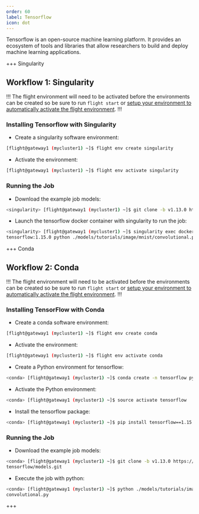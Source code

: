 ```yaml
---
order: 60
label: Tensorflow
icon: dot
---
```


Tensorflow is an open-source machine learning platform. It provides an ecosystem of tools and libraries that allow researchers to build and deploy machine learning applications.

+++ Singularity
## Workflow 1: Singularity

!!!
The flight environment will need to be activated before the environments can be created so be sure to run `flight start` or [setup your environment to automatically activate the flight environment](/using_environment/cli-basics/flight_system/#activating-the-flight-system).
!!!

### Installing Tensorflow with Singularity

- Create a singularity software environment:

```bash
[flight@gateway1 (mycluster1) ~]$ flight env create singularity
```

- Activate the environment:

```bash
[flight@gateway1 (mycluster1) ~]$ flight env activate singularity
```

### Running the Job

- Download the example job models:

```bash
<singularity> [flight@gateway1 (mycluster1) ~]$ git clone -b v1.13.0 https://github.com/tensorflow/models.git
```

- Launch the tensorflow docker container with singularity to run the job:

```bash
<singularity> [flight@gateway1 (mycluster1) ~]$ singularity exec docker://tensorflow/```
tensorflow:1.15.0 python ./models/tutorials/image/mnist/convolutional.py
```

+++ Conda
## Workflow 2: Conda

!!!
The flight environment will need to be activated before the environments can be created so be sure to run `flight start` or [setup your environment to automatically activate the flight environment](/using_environment/cli-basics/flight_system/#activating-the-flight-system).
!!!

### Installing TensorFlow with Conda

- Create a conda software environment:

```bash
[flight@gateway1 (mycluster1) ~]$ flight env create conda
```

- Activate the environment:

```bash
[flight@gateway1 (mycluster1) ~]$ flight env activate conda
```

- Create a Python environment for tensorflow:

```bash
<conda> [flight@gateway1 (mycluster1) ~]$ conda create -n tensorflow python=3.6
```

- Activate the Python environment:

```bash
<conda> [flight@gateway1 (mycluster1) ~]$ source activate tensorflow
```

- Install the tensorflow package:

```bash
<conda> [flight@gateway1 (mycluster1) ~]$ pip install tensorflow==1.15
```

### Running the Job

- Download the example job models:

```bash
<conda> [flight@gateway1 (mycluster1) ~]$ git clone -b v1.13.0 https://github.com/
tensorflow/models.git
```
- Execute the job with python:

```bash
<conda> [flight@gateway1 (mycluster1) ~]$ python ./models/tutorials/image/mnist/
convolutional.py
```
+++
